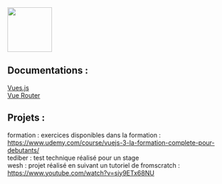 <img src="https://router.vuejs.org/logo.png"  width="100" height=auto>

## Documentations :

[Vues.js](https://v3.vuejs.org/guide/migration/introduction.html#overview)  
[Vue Router](https://router.vuejs.org/fr/)

## Projets :

formation : exercices disponibles dans la formation : https://www.udemy.com/course/vuejs-3-la-formation-complete-pour-debutants/  
tediber : test technique réalisé pour un stage  
wesh : projet réalisé en suivant un tutoriel de fromscratch : https://www.youtube.com/watch?v=siy9ETx68NU
